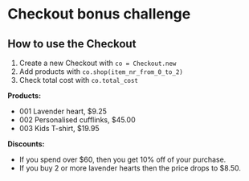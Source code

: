 # Checkout bonus challenge

## How to use the Checkout

1. Create a new Checkout with ```co = Checkout.new```
2. Add products with ```co.shop(item_nr_from_0_to_2)```
3. Check total cost with ```co.total_cost```

**Products:**
* 001	Lavender heart, $9.25
* 002	Personalised cufflinks, $45.00
* 003	Kids T-shirt, $19.95

**Discounts:**
* If you spend over $60, then you get 10% off of your purchase.
* If you buy 2 or more lavender hearts then the price drops to $8.50.
